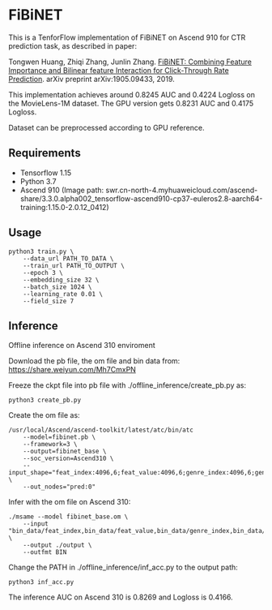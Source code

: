 # FiBiNET

This is a TenforFlow implementation of FiBiNET on Ascend 910 for CTR prediction task, as described in paper:

Tongwen Huang, Zhiqi Zhang, Junlin Zhang. [FiBiNET: Combining Feature Importance and Bilinear feature Interaction for Click-Through Rate Prediction](https://arxiv.org/pdf/1905.09433.pdf). arXiv preprint arXiv:1905.09433, 2019.

This implementation achieves around 0.8245 AUC and 0.4224 Logloss on the MovieLens-1M dataset. The GPU version gets 0.8231 AUC and 0.4175 Logloss.

Dataset can be  preprocessed according to GPU reference.

## Requirements

- Tensorflow 1.15
- Python 3.7
- Ascend 910 (Image path: swr.cn-north-4.myhuaweicloud.com/ascend-share/3.3.0.alpha002_tensorflow-ascend910-cp37-euleros2.8-aarch64-training:1.15.0-2.0.12_0412)

## Usage

```
python3 train.py \
	--data_url PATH_TO_DATA \
	--train_url PATH_TO_OUTPUT \
	--epoch 3 \
	--embedding_size 32 \
	--batch_size 1024 \
	--learning_rate 0.01 \
	--field_size 7
```

## Inference

Offline inference on Ascend 310 enviroment

Download the pb file, the om file and bin data from: https://share.weiyun.com/Mh7CmxPN

Freeze the ckpt file into pb file with ./offline_inference/create_pb.py as:

```
python3 create_pb.py
```

Create the om file as:

```
/usr/local/Ascend/ascend-toolkit/latest/atc/bin/atc 
	--model=fibinet.pb \
	--framework=3 \
	--output=fibinet_base \
	--soc_version=Ascend310 \
	--input_shape="feat_index:4096,6;feat_value:4096,6;genre_index:4096,6;genre_value:4096,6" \
	--out_nodes="pred:0"
```

Infer with the om file on Ascend 310:

```
./msame	--model fibinet_base.om \
	--input "bin_data/feat_index,bin_data/feat_value,bin_data/genre_index,bin_data/genre_value" \
	--output ./output \
	--outfmt BIN
```

Change the PATH in ./offline_inference/inf_acc.py to the output path:

```
python3 inf_acc.py
```

The inference AUC on Ascend 310 is 0.8269 and Logloss is 0.4166.